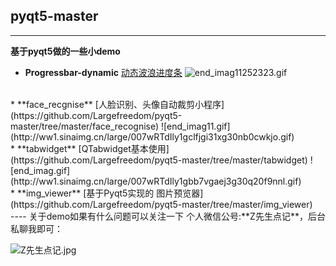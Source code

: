 ## pyqt5-master
----
**基于pyqt5做的一些小demo**
* **Progressbar-dynamic** [动态波浪进度条](https://github.com/Largefreedom/pyqt5-master/tree/master/Progressbar-dynamic)
![end_imag11252323.gif](http://ww1.sinaimg.cn/large/007wRTdIly1gdd3nz228sg30gn0be11a.gif)
<br>
* **face_recgnise** [人脸识别、头像自动裁剪小程序](https://github.com/Largefreedom/pyqt5-master/tree/master/face_recognise)
![end_imag11.gif](http://ww1.sinaimg.cn/large/007wRTdIly1gclfjgi31xg30nb0cwkjo.gif)
<br>
* **tabwidget** [QTabwidget基本使用](https://github.com/Largefreedom/pyqt5-master/tree/master/tabwidget)
![end_imag.gif](http://ww1.sinaimg.cn/large/007wRTdIly1gbb7vgaej3g30q20f9nnl.gif)
<br>
* **img_viewer** [基于Pyqt5实现的 图片预览器](https://github.com/Largefreedom/pyqt5-master/tree/master/img_viewer)
<br>
----
关于demo如果有什么问题可以关注一下 个人微信公号:**Z先生点记**，后台私聊我即可：

![Z先生点记.jpg](http://ww1.sinaimg.cn/large/007wRTdIgy1ga0s48ughuj3076076wey.jpg)
